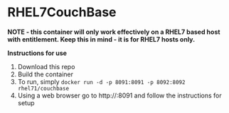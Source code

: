 # RHEL7CouchBase

**NOTE - this container will only work effectively on a RHEL7 based host with entitlement.
Keep this in mind - it is for RHEL7 hosts only.**


**Instructions for use**

1. Download this repo
2. Build the container
3. To run, simply `docker run -d -p 8091:8091 -p 8092:8092 rhel71/couchbase`
4. Using a web browser go to http://<hostname>:8091 and follow the instructions for setup
